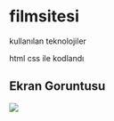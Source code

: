 <h1> filmsitesi </h1>

<h> kullanılan teknolojiler </h2>

html css ile kodlandı

<h2> Ekran Goruntusu </h2>

![](ekran.gif)
